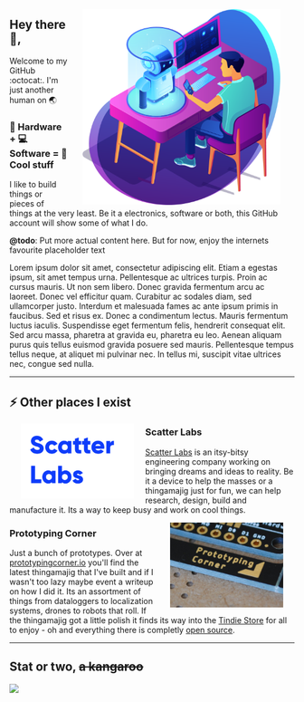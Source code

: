 <p><img src="https://github.com/jedhodson/jedhodson/raw/master/image-or-two/robotics_1.png" align="right" width=350 style="padding: 0 25px"></p>

## Hey there 👋,
Welcome to my GitHub :octocat:. I'm just another human on 🌏

### 🔨 Hardware + 💻 Software = 🤖 Cool stuff

I like to build things or pieces of things at the very least. Be it a electronics, software or both, this GitHub account will show some of what I do. 

**@todo**: Put more actual content here. But for now, enjoy the internets favourite placeholder text  

Lorem ipsum dolor sit amet, consectetur adipiscing elit. Etiam a egestas ipsum, sit amet tempus urna. Pellentesque ac ultrices turpis. Proin ac cursus mauris. Ut non sem libero. Donec gravida fermentum arcu ac laoreet. Donec vel efficitur quam. Curabitur ac sodales diam, sed ullamcorper justo. Interdum et malesuada fames ac ante ipsum primis in faucibus. Sed et risus ex. Donec a condimentum lectus. Mauris fermentum luctus iaculis. Suspendisse eget fermentum felis, hendrerit consequat elit. Sed arcu massa, pharetra at gravida eu, pharetra eu leo. Aenean aliquam purus quis tellus euismod gravida posuere sed mauris. Pellentesque tempus tellus neque, at aliquet mi pulvinar nec. In tellus mi, suscipit vitae ultrices nec, congue sed nulla.

---
## ⚡ Other places I exist
<p><img src="https://github.com/jedhodson/jedhodson/raw/master/image-or-two/scatterlabs_blue.png" align="left" width=200 style="padding: 0 20px"></p>

### Scatter Labs
[Scatter Labs](scatterlabs.com.au) is an itsy-bitsy engineering company working on bringing dreams and ideas to reality. Be it a device to help the masses or a thingamajig just for fun, we can help research, design, build and manufacture it. Its a way to keep busy and work on cool things. 



<p><img src="https://github.com/jedhodson/jedhodson/raw/master/image-or-two/prototypingcorner_focus.JPG" align="right" width=200 style="padding: 0 20px" /></p>

### Prototyping Corner
Just a bunch of prototypes. Over at [prototypingcorner.io](prototypingcorner.io) you'll find the latest thingamajig that I've built and if I wasn't too lazy maybe event a writeup on how I did it. Its an assortment of things from dataloggers to localization systems, drones to robots that roll. If the thingamajig got a little polish it finds its way into the [Tindie Store](https://www.tindie.com/stores/prototyping-corner/) for all to enjoy - oh and everything there is completly [open source]().

---

## Stat or two, ~~a kangaroo~~
<img src="https://github-readme-stats.vercel.app/api?username=jedhodson&count_private=true&show_icons=true&theme=dark&hide_title=true" align="left">
